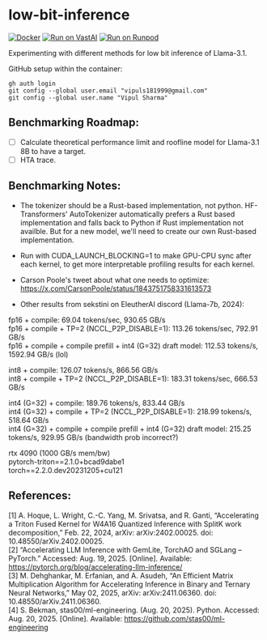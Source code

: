 # low-bit-inference

[![Docker](https://github.com/vipulSharma18/low-bit-inference/actions/workflows/docker-publish.yml/badge.svg)](https://github.com/vipulSharma18/low-bit-inference/actions/workflows/docker-publish.yml) [![Run on VastAI](https://img.shields.io/badge/Run_on-VastAI-blue)](https://cloud.vast.ai?ref_id=288801&template_id=bc0609fee288cad6d15b1262dbc83214) [![Run on Runpod](https://img.shields.io/badge/Run_on-Runpod-green)](https://console.runpod.io/deploy?template=q0ucwygekf&ref=9969n21w)

Experimenting with different methods for low bit inference of Llama-3.1.

GitHub setup within the container:
```
gh auth login
git config --global user.email "vipuls181999@gmail.com"
git config --global user.name "Vipul Sharma"
```

## Benchmarking Roadmap:
- [ ] Calculate theoretical performance limit and roofline model for Llama-3.1 8B to have a target.
- [ ] HTA trace.

## Benchmarking Notes:
* The tokenizer should be a Rust-based implementation, not python. HF-Transformers' AutoTokenizer automatically prefers a Rust based implementation and falls back to Python if Rust implementation not availble. But for a new model, we'll need to create our own Rust-based implementation.

* Run with CUDA_LAUNCH_BLOCKING=1 to make GPU-CPU sync after each kernel, to get more interpretable profiling results for each kernel.    

* Carson Poole's tweet about what one needs to optimize: https://x.com/CarsonPoole/status/1843751758331613573

* Other results from sekstini on EleutherAI discord (Llama-7b, 2024):

fp16 + compile: 69.04 tokens/sec, 930.65 GB/s       
fp16 + compile + TP=2 (NCCL_P2P_DISABLE=1): 113.26 tokens/sec, 792.91 GB/s      
fp16 + compile + compile prefill + int4 (G=32) draft model: 112.53 tokens/s, 1592.94 GB/s (lol)     

int8 + compile: 126.07 tokens/s, 866.56 GB/s        
int8 + compile + TP=2 (NCCL_P2P_DISABLE=1): 183.31 tokens/sec, 666.53 GB/s      

int4 (G=32) + compile: 189.76 tokens/s, 833.44 GB/s     
int4 (G=32) + compile + TP=2 (NCCL_P2P_DISABLE=1): 218.99 tokens/s, 518.64 GB/s     
int4 (G=32) + compile + compile prefill + int4 (G=32) draft model: 215.25 tokens/s, 929.95 GB/s (bandwidth prob incorrect?)     

rtx 4090 (1000 GB/s mem/bw)     
pytorch-triton==2.1.0+bcad9dabe1        
torch==2.2.0.dev20231205+cu121      

## References:
[1] A. Hoque, L. Wright, C.-C. Yang, M. Srivatsa, and R. Ganti, “Accelerating a Triton Fused Kernel for W4A16 Quantized Inference with SplitK work decomposition,” Feb. 22, 2024, arXiv: arXiv:2402.00025. doi: 10.48550/arXiv.2402.00025.    
[2] “Accelerating LLM Inference with GemLite, TorchAO and SGLang – PyTorch.” Accessed: Aug. 19, 2025. [Online]. Available: https://pytorch.org/blog/accelerating-llm-inference/    
[3] M. Dehghankar, M. Erfanian, and A. Asudeh, “An Efficient Matrix Multiplication Algorithm for Accelerating Inference in Binary and Ternary Neural Networks,” May 02, 2025, arXiv: arXiv:2411.06360. doi: 10.48550/arXiv.2411.06360.    
[4] S. Bekman, stas00/ml-engineering. (Aug. 20, 2025). Python. Accessed: Aug. 20, 2025. [Online]. Available: https://github.com/stas00/ml-engineering    
